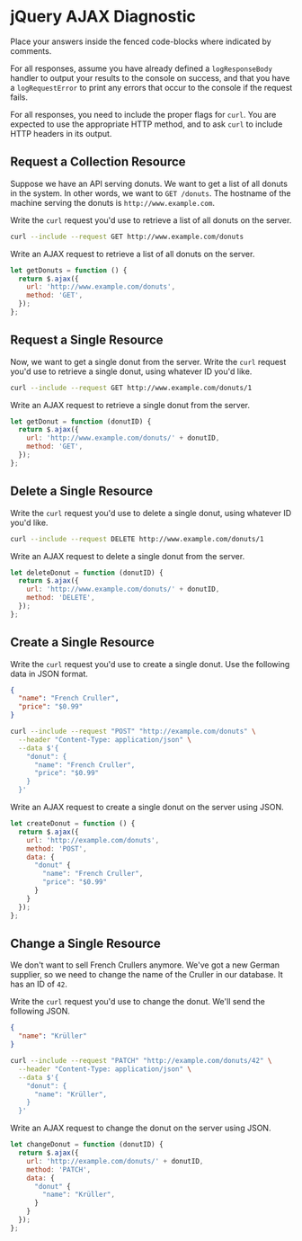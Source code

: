 # jQuery AJAX Diagnostic

Place your answers inside the fenced code-blocks where indicated by comments.

For all responses,  assume you have already defined a `logResponseBody` handler
to output your results to the console on success, and that you have a
`logRequestError` to print any errors that occur to the console if the request
fails.

For all responses, you need to include the proper flags for `curl`. You are
expected to use the appropriate HTTP method, and to ask `curl` to include HTTP
headers in its output.

## Request a Collection Resource

Suppose we have an API serving donuts. We want to get a list of all donuts in
the system. In other words, we want to `GET /donuts`. The hostname of the
machine serving the donuts is `http://www.example.com`.

Write the `curl` request you'd use to retrieve a list of all donuts on the
server.

```sh
curl --include --request GET http://www.example.com/donuts
```

Write an AJAX request to retrieve a list of all donuts on the server.

```js
let getDonuts = function () {
  return $.ajax({
    url: 'http://www.example.com/donuts',
    method: 'GET',
  });
};
```

## Request a Single Resource

Now, we want to get a single donut from the server. Write the `curl` request
you'd use to retrieve a single donut, using whatever ID you'd like.

```sh
curl --include --request GET http://www.example.com/donuts/1
```

Write an AJAX request to retrieve a single donut from the server.

```js
let getDonut = function (donutID) {
  return $.ajax({
    url: 'http://www.example.com/donuts/' + donutID,
    method: 'GET',
  });
};
```

## Delete a Single Resource

Write the `curl` request you'd use to delete a single donut, using whatever ID
you'd like.

```sh
curl --include --request DELETE http://www.example.com/donuts/1
```

Write an AJAX request to delete a single donut from the server.

```js
let deleteDonut = function (donutID) {
  return $.ajax({
    url: 'http://www.example.com/donuts/' + donutID,
    method: 'DELETE',
  });
};
```

## Create a Single Resource

Write the `curl` request you'd use to create a single donut. Use the following
data in JSON format.

```json
{
  "name": "French Cruller",
  "price": "$0.99"
}
```

```sh
curl --include --request "POST" "http://example.com/donuts" \
  --header "Content-Type: application/json" \
  --data $'{
    "donut": {
      "name": "French Cruller",
      "price": "$0.99"
    }
  }'
```

Write an AJAX request to create a single donut on the server using JSON.

```js
let createDonut = function () {
  return $.ajax({
    url: 'http://example.com/donuts',
    method: 'POST',
    data: {
      "donut" {
        "name": "French Cruller",
        "price": "$0.99"
      }
    }
  });
};
```

## Change a Single Resource

We don't want to sell French Crullers anymore. We've got a new German supplier,
so we need to change the name of the Cruller in our database. It has an ID of
`42`.

Write the `curl` request you'd use to change the donut. We'll send the following
JSON.

```json
{
  "name": "Krüller"
}
```

```sh
curl --include --request "PATCH" "http://example.com/donuts/42" \
  --header "Content-Type: application/json" \
  --data $'{
    "donut": {
      "name": "Krüller",
    }
  }'
```

Write an AJAX request to change the donut on the server using JSON.

```js
let changeDonut = function (donutID) {
  return $.ajax({
    url: 'http://example.com/donuts/' + donutID,
    method: 'PATCH',
    data: {
      "donut" {
        "name": "Krüller",
      }
    }
  });
};
```
